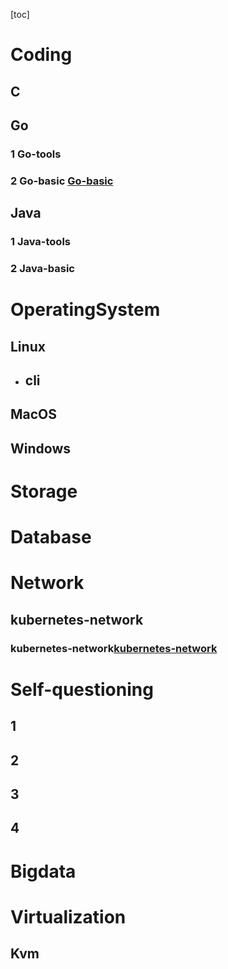 

[toc]





# Coding

## C

## Go

### 1 Go-tools



### 2 Go-basic [Go-basic](Coding/Go/Go-basic.md)







## Java

### 1  Java-tools

### 2 Java-basic








# OperatingSystem

## Linux

- ## cli

  

## MacOS



## Windows



# Storage





# Database





# Network

## kubernetes-network

### kubernetes-network[kubernetes-network](Network/kubernetes-network/kubernetes-network.md)













# Self-questioning

## 1 

## 2 

## 3 

## 4 







#  Bigdata





# Virtualization



## Kvm




